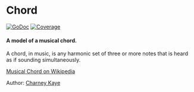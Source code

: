 # Chord

[![GoDoc](https://godoc.org/github.com/go-music-theory/music-theory/chord?status.svg)](https://godoc.org/github.com/go-music-theory/music-theory/chord) [![Coverage](https://img.shields.io/badge/coverage-100%-brightgreen.svg?style=flat)](https://gocover.io/github.com/go-music-theory/music-theory/chord)

#### A model of a musical chord.

A chord, in music, is any harmonic set of three or more notes that is heard as if sounding simultaneously.

[Musical Chord on Wikipedia](https://en.wikipedia.org/wiki/Chord_(music))

Author: [Charney Kaye](http://w.charney.io)
